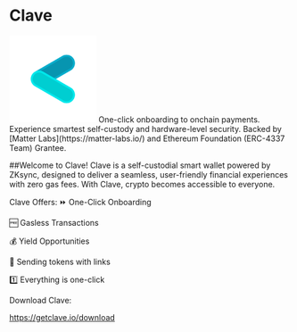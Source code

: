 # Clave

<img src="https://raw.githubusercontent.com/getclave/.github/master/profile/1024x1024.png" width="156px" />
One-click onboarding to onchain payments. Experience smartest self-custody and hardware-level security. Backed by [Matter Labs](https://matter-labs.io/) and Ethereum Foundation (ERC-4337 Team) Grantee.

##Welcome to Clave!
Clave is a self-custodial smart wallet powered by ZKsync, designed to deliver a seamless, user-friendly financial experiences with zero gas fees. With Clave, crypto becomes accessible to everyone.

Clave Offers:
⏩ One-Click Onboarding

🆓 Gasless Transactions

💰 Yield Opportunities

🔗 Sending tokens with links

1️⃣ Everything is one-click

Download Clave:

https://getclave.io/download
